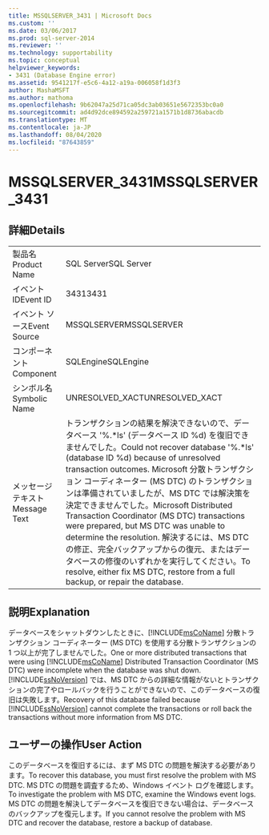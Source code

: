 ```yaml
---
title: MSSQLSERVER_3431 | Microsoft Docs
ms.custom: ''
ms.date: 03/06/2017
ms.prod: sql-server-2014
ms.reviewer: ''
ms.technology: supportability
ms.topic: conceptual
helpviewer_keywords:
- 3431 (Database Engine error)
ms.assetid: 9541217f-e5c6-4a12-a19a-006058f1d3f3
author: MashaMSFT
ms.author: mathoma
ms.openlocfilehash: 9b62047a25d71ca05dc3ab03651e5672353bc0a0
ms.sourcegitcommit: ad4d92dce894592a259721a1571b1d8736abacdb
ms.translationtype: MT
ms.contentlocale: ja-JP
ms.lasthandoff: 08/04/2020
ms.locfileid: "87643859"
---
```

# <a name="mssqlserver_3431"></a><span data-ttu-id="89eff-102">MSSQLSERVER_3431</span><span class="sxs-lookup"><span data-stu-id="89eff-102">MSSQLSERVER_3431</span></span>
    
## <a name="details"></a><span data-ttu-id="89eff-103">詳細</span><span class="sxs-lookup"><span data-stu-id="89eff-103">Details</span></span>  
  
|||  
|-|-|  
|<span data-ttu-id="89eff-104">製品名</span><span class="sxs-lookup"><span data-stu-id="89eff-104">Product Name</span></span>|<span data-ttu-id="89eff-105">SQL Server</span><span class="sxs-lookup"><span data-stu-id="89eff-105">SQL Server</span></span>|  
|<span data-ttu-id="89eff-106">イベント ID</span><span class="sxs-lookup"><span data-stu-id="89eff-106">Event ID</span></span>|<span data-ttu-id="89eff-107">3431</span><span class="sxs-lookup"><span data-stu-id="89eff-107">3431</span></span>|  
|<span data-ttu-id="89eff-108">イベント ソース</span><span class="sxs-lookup"><span data-stu-id="89eff-108">Event Source</span></span>|<span data-ttu-id="89eff-109">MSSQLSERVER</span><span class="sxs-lookup"><span data-stu-id="89eff-109">MSSQLSERVER</span></span>|  
|<span data-ttu-id="89eff-110">コンポーネント</span><span class="sxs-lookup"><span data-stu-id="89eff-110">Component</span></span>|<span data-ttu-id="89eff-111">SQLEngine</span><span class="sxs-lookup"><span data-stu-id="89eff-111">SQLEngine</span></span>|  
|<span data-ttu-id="89eff-112">シンボル名</span><span class="sxs-lookup"><span data-stu-id="89eff-112">Symbolic Name</span></span>|<span data-ttu-id="89eff-113">UNRESOLVED_XACT</span><span class="sxs-lookup"><span data-stu-id="89eff-113">UNRESOLVED_XACT</span></span>|  
|<span data-ttu-id="89eff-114">メッセージ テキスト</span><span class="sxs-lookup"><span data-stu-id="89eff-114">Message Text</span></span>|<span data-ttu-id="89eff-115">トランザクションの結果を解決できないので、データベース '%.\*ls' (データベース ID %d) を復旧できませんでした。</span><span class="sxs-lookup"><span data-stu-id="89eff-115">Could not recover database '%.\*ls' (database ID %d) because of unresolved transaction outcomes.</span></span> <span data-ttu-id="89eff-116">Microsoft 分散トランザクション コーディネーター (MS DTC) のトランザクションは準備されていましたが、MS DTC では解決策を決定できませんでした。</span><span class="sxs-lookup"><span data-stu-id="89eff-116">Microsoft Distributed Transaction Coordinator (MS DTC) transactions were prepared, but MS DTC was unable to determine the resolution.</span></span> <span data-ttu-id="89eff-117">解決するには、MS DTC の修正、完全バックアップからの復元、またはデータベースの修復のいずれかを実行してください。</span><span class="sxs-lookup"><span data-stu-id="89eff-117">To resolve, either fix MS DTC, restore from a full backup, or repair the database.</span></span>|  
  
## <a name="explanation"></a><span data-ttu-id="89eff-118">説明</span><span class="sxs-lookup"><span data-stu-id="89eff-118">Explanation</span></span>  
 <span data-ttu-id="89eff-119">データベースをシャットダウンしたときに、[!INCLUDE[msCoName](../../includes/msconame-md.md)] 分散トランザクション コーディネーター (MS DTC) を使用する分散トランザクションの 1 つ以上が完了しませんでした。</span><span class="sxs-lookup"><span data-stu-id="89eff-119">One or more distributed transactions that were using [!INCLUDE[msCoName](../../includes/msconame-md.md)] Distributed Transaction Coordinator (MS DTC) were incomplete when the database was shut down.</span></span> <span data-ttu-id="89eff-120">[!INCLUDE[ssNoVersion](../../includes/ssnoversion-md.md)] では、MS DTC からの詳細な情報がないとトランザクションの完了やロールバックを行うことができないので、このデータベースの復旧は失敗します。</span><span class="sxs-lookup"><span data-stu-id="89eff-120">Recovery of this database failed because [!INCLUDE[ssNoVersion](../../includes/ssnoversion-md.md)] cannot complete the transactions or roll back the transactions without more information from MS DTC.</span></span>  
  
## <a name="user-action"></a><span data-ttu-id="89eff-121">ユーザーの操作</span><span class="sxs-lookup"><span data-stu-id="89eff-121">User Action</span></span>  
 <span data-ttu-id="89eff-122">このデータベースを復旧するには、まず MS DTC の問題を解決する必要があります。</span><span class="sxs-lookup"><span data-stu-id="89eff-122">To recover this database, you must first resolve the problem with MS DTC.</span></span> <span data-ttu-id="89eff-123">MS DTC の問題を調査するため、Windows イベント ログを確認します。</span><span class="sxs-lookup"><span data-stu-id="89eff-123">To investigate the problem with MS DTC, examine the Windows event logs.</span></span> <span data-ttu-id="89eff-124">MS DTC の問題を解決してデータベースを復旧できない場合は、データベースのバックアップを復元します。</span><span class="sxs-lookup"><span data-stu-id="89eff-124">If you cannot resolve the problem with MS DTC and recover the database, restore a backup of database.</span></span>  
  
  
